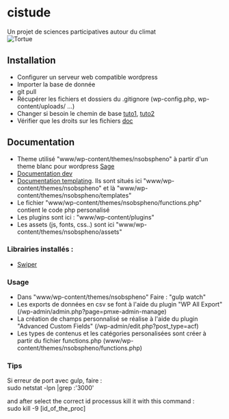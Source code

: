 # cistude  
Un projet de sciences participatives autour du climat   
![Tortue](http://68.media.tumblr.com/1ba96de42c97eb600f8f4a4a92517b30/tumblr_naqdokxkIz1s2t3cto1_400.gif  "Panda") 


## Installation  
* Configurer un serveur web compatible wordpress  
* Importer la base de donnée  
* git pull
* Récupérer les fichiers et dossiers du .gitignore (wp-config.php, wp-content/uploads/ ...)  
* Changer si besoin le chemin de base [tuto1](https://codex.wordpress.org/Changing_The_Site_URL), [tuto2](https://coolestguidesontheplanet.com/updating-wordpress-mysql-database-after-moving-to-a-new-url/)  
* Vérifier que les droits sur les fichiers [doc](https://codex.wordpress.org/fr:Modifier_les_Permissions_sur_les_Fichiers)   


## Documentation  
* Theme utilisé "www/wp-content/themes/nsobspheno" à partir d'un theme blanc pour wordpress [Sage](https://roots.io/sage/)  
* [Documentation dev](https://roots.io/sage/docs/theme-development-and-building/)  
* [Documentation templating](https://roots.io/sage/docs/theme-templates/). Ils sont situés ici "www/wp-content/themes/nsobspheno" et là "www/wp-content/themes/nsobspheno/templates"  
* Le fichier "www/wp-content/themes/nsobspheno/functions.php" contient le code php personalisé  
* Les plugins sont ici : "www/wp-content/plugins"  
* Les assets (js, fonts, css..) sont ici "www/wp-content/themes/nsobspheno/assets"  


### Librairies installés :  
* [Swiper](http://idangero.us/swiper/#.WZVgS1GrRaQ)  

### Usage  
* Dans "www/wp-content/themes/nsobspheno" Faire : "gulp watch"  
* Les exports de données en csv se font à l'aide du plugin "WP All Export" (/wp-admin/admin.php?page=pmxe-admin-manage)  
* La création de champs personnalisé se réalise à l'aide du plugin "Advanced Custom Fields" (/wp-admin/edit.php?post_type=acf)  
* Les types de contenus et les catégories personalisées sont créer à partir du fichier functions.php  (www/wp-content/themes/nsobspheno/functions.php)  

### Tips
Si erreur de port avec gulp, faire :  
sudo netstat -lpn |grep :'3000'

and after select the correct id processus kill it with this command :  
sudo kill -9 [id_of_the_proc]
